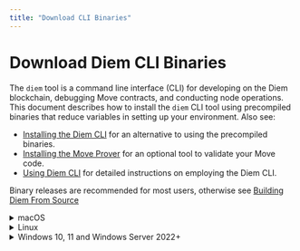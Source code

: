 ```yaml
---
title: "Download CLI Binaries"
---
```


# Download Diem CLI Binaries

The `diem` tool is a command line interface (CLI) for developing on the Diem blockchain, debugging Move contracts, and conducting node operations. This document describes how to install the `diem` CLI tool using precompiled binaries that reduce variables in setting up your environment. Also see:

* [Installing the Diem CLI](./index.md) for an alternative to using the precompiled binaries.
* [Installing the Move Prover](./install-move-prover.md) for an optional tool to validate your Move code.
* [Using Diem CLI](../diem-cli-tool/use-diem-cli.md) for detailed instructions on employing the Diem CLI.

Binary releases are recommended for most users, otherwise see [Building Diem From Source](../../guides/building-from-source.md)

<details>
<summary>macOS</summary>

## macOS
:::tip
These instructions have been tested on macOS Monterey (12.6)
:::


1. Go to the [Diem CLI Release](https://github.com/aptos-labs/diem-core/releases?q=cli&expanded=true) list.
1. Click the **Assets** expandable menu for the latest release.
1. You will see the zip files with the filename of the format: `diem-cli-<version>-<platform>`. These are the platform-specific pre-compiled binaries of the CLI. Download the zip file for your platform, dismissing any warnings.
1. Unzip the downloaded file. This will extract the `diem` CLI binary file into your default downloads folder. For example, on macOS it is the `~/Downloads` folder.
1. Move this extracted `diem` binary file into your preferred local folder. For example, place it in the `~/bin/diem` folder on macOS to make it accessible from the command line.

   :::tip Upgrading? Remember to look in the default download folder
   When you update the CLI binary with the latest version, note that the newer version binary will be downloaded to your default Downloads folder. Remember to move this newer version binary from the Downloads folder to the `~/bin/diem` folder to update and overwrite the older version.
:::

1. Make the `~/bin/diem` directory executable by running this command: `chmod +x ~/bin/diem`
1. Follow the simple steps recommended by the Apple support in [Open a Mac app from an unidentified developer](https://support.apple.com/guide/mac-help/open-a-mac-app-from-an-unidentified-developer-mh40616/mac) to remove the "unknown developer" blocker.
1. Type `~/bin/diem help` to read help instructions.
1. Add `~/bin` to your path in your `.bashrc` or `.zshrc` file for future use.

</details>

<details>
<summary>Linux</summary>

## Linux
:::tip
These instructions have been tested on Ubuntu 20.04.
:::

1. Go to the [Diem CLI release page](https://github.com/aptos-labs/diem-core/releases?q=cli&expanded=true).
1. Click the **Assets** expandable menu for the latest release.
1. You will see the zip files with the filename of the format: `diem-cli-<version>-<platform>`. These are the platform-specific pre-compiled binaries of the CLI. Download the zip file for your platform, dismissing any warnings.
1. Unzip the downloaded file. This will extract the `diem` CLI binary file into your default downloads folder.
1. Move this extracted `diem` binary file into your preferred local folder.

   :::tip
   Upgrading? Remember to look in the default download folder
   When you update the CLI binary with the latest version, note that the newer version binary will be downloaded to your default Downloads folder. Remember to move this newer version binary from the Downloads folder to `~/bin/diem` folder (overwriting the older version).
   :::

1. Make this `~/bin/diem` an executable by running this command:
    - `chmod +x ~/bin/diem`.
1. Type `~/bin/diem help` to read help instructions.
1. Add `~/bin` to your path in your `.bashrc` or `.zshrc` file for future use.

</details>

<details>
<summary>Windows 10, 11 and Windows Server 2022+</summary>

## Windows 10, 11 and Windows Server 2022+

:::tip
These instructions have been tested on Windows 11 and Windows Server 2022. Windows support is new and some features may be not complete. Open [GitHub issues](https://github.com/aptos-labs/diem-core/issues) for bugs.
:::

1. Go to the [Diem CLI release page](https://github.com/aptos-labs/diem-core/releases?q=cli&expanded=true).
1. Click the **Assets** expandable menu for the latest release.
1. You will see the zip files with the filename of the format: `diem-cli-<version>-<platform>`. These are the platform-specific pre-compiled binaries of the CLI. Download the zip file for your platform, dismissing any warnings.
1. Unzip the downloaded file. This will extract the `diem` CLI binary file into your default downloads folder. For example, on Windows it is the `\Users\user\Downloads` folder.
1. Move this extracted `diem` binary file into your preferred local folder.
   :::tip Upgrading? Remember to look in the default download folder
   When you update the CLI binary with the latest version, note that the newer version binary will be downloaded to your default Downloads folder. Remember to move this newer version binary from the Downloads folder to your preferred location.
   :::
1. Open a powershell terminal via the windows start menu
1. In the powershell terminal, you can get help instructions by running the command with help.  For example ` .\Downloads\diem-cli-0.3.5-Windows-x86_64\diem.exe help` to read help instructions.

</details>
